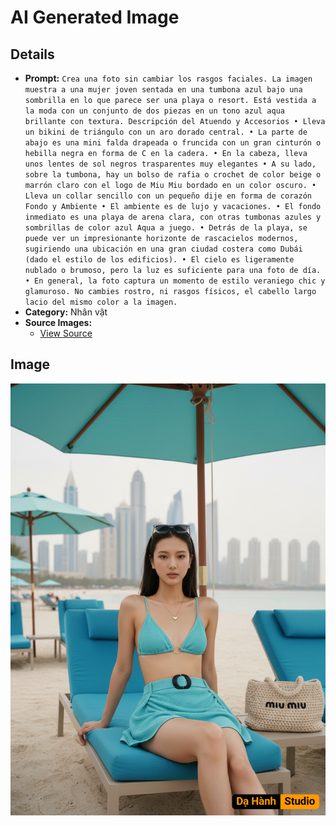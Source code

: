 # AI Generated Image

## Details
- **Prompt:** `Crea una foto sin cambiar los rasgos faciales. La imagen muestra a una mujer joven sentada en una tumbona azul bajo una sombrilla en lo que parece ser una playa o resort. Está vestida a la moda con un conjunto de dos piezas en un tono azul aqua brillante con textura.
Descripción del Atuendo y Accesorios
• Lleva un bikini de triángulo con un aro dorado central.
• La parte de abajo es una mini falda drapeada o fruncida con un gran cinturón o hebilla negra en forma de C en la cadera.
• En la cabeza, lleva unos lentes de sol negros trasparentes muy elegantes
• A su lado, sobre la tumbona, hay un bolso de rafia o crochet de color beige o marrón claro con el logo de Miu Miu bordado en un color oscuro.
• Lleva un collar sencillo con un pequeño dije en forma de corazón
Fondo y Ambiente
• El ambiente es de lujo y vacaciones.
• El fondo inmediato es una playa de arena clara, con otras tumbonas azules y sombrillas de color azul Aqua
a juego.
• Detrás de la playa, se puede ver un impresionante horizonte de rascacielos modernos, sugiriendo una ubicación en una gran ciudad costera como Dubái
(dado el estilo de los edificios). • El cielo es ligeramente nublado o brumoso, pero la luz es suficiente para una foto de día.
• En general, la foto captura un momento de estilo veraniego chic y glamuroso.
No cambies rostro, ni rasgos físicos, el cabello largo lacio del mismo color a la imagen.`
- **Category:** Nhân vật
- **Source Images:**
  - [View Source](https://raw.githubusercontent.com/lenzcomvth/Somethings/main/Models/Female/Female3.jpg)

## Image
![AI Generated Image](./image-2025-10-18T01-44-46-466Z-zev2b.png)